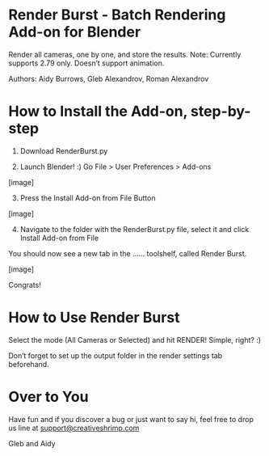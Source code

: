 # Render Burst - Batch Rendering Add-on for Blender 

Render all cameras, one by one, and store the results.
Note: Currently supports 2.79 only. Doesn’t support animation.

Authors: Aidy Burrows, Gleb Alexandrov, Roman Alexandrov


# How to Install the Add-on, step-by-step

1. Download RenderBurst.py 

2. Launch Blender! :) Go File > User Preferences > Add-ons

[image]

3. Press the Install Add-on from File Button

[image]

4. Navigate to the folder with the RenderBurst.py file, select it and click Install Add-on from File

You should now see a new tab in the …… toolshelf, called Render Burst. 

[image]

Congrats!


# How to Use Render Burst

Select the mode (All Cameras or Selected) and hit RENDER! Simple, right? :)

Don’t forget to set up the output folder in the render settings tab beforehand.


# Over to You

Have fun and if you discover a bug or just want to say hi, feel free to drop us line at support@creativeshrimp.com

Gleb and Aidy

